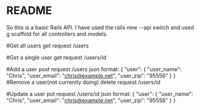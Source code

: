 # README

So this is a basic Rails API.  I have used the rails new --api switch and used g scaffold for all controllers and models.


#Get all users
 get request
 /users

#Get a single user
get request
/users/id

#Add a user
post request
/users
  json format:
  {
   "user": {
     "user_name": "Chris",
     "user_email": "chris@example.net",
     "user_zip": "95556"
   }
  }
#Remove a user(not currently doing)
  delete request
  /users/id

#Update a user
put request
/users/id
json format:
{
 "user": {
   "user_name": "Chris",
   "user_email": "chris@example.net",
   "user_zip": "95556"
 }
}
